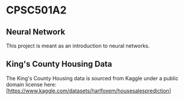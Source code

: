 # CPSC501A2



## Neural Network

This project is meant as an introduction to neural networks.

## King's County Housing Data

The King's County Housing data is sourced from Kaggle under a public domain license here:
[https://www.kaggle.com/datasets/harlfoxem/housesalesprediction]

